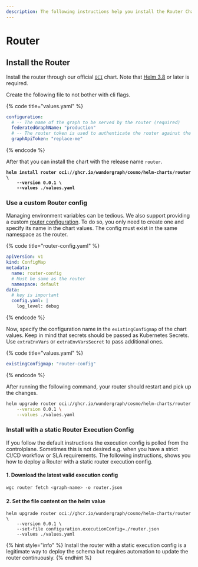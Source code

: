 ```yaml
---
description: The following instructions help you install the Router Chart on Kubernetes.
---
```


# Router

## Install the Router

Install the router through our official [`OCI`](https://helm.sh/docs/topics/registries/) chart. Note that [Helm 3.8](https://helm.sh/docs/topics/registries/) or later is required.

Create the following file to not bother with cli flags.

{% code title="values.yaml" %}
```yaml
configuration:
  # -- The name of the graph to be served by the router (required)
  federatedGraphName: "production"
  # -- The router token is used to authenticate the router against the controlplane (required)
  graphApiToken: "replace-me"
```
{% endcode %}

After that you can install the chart with the release name `router`.

<pre class="language-bash"><code class="lang-bash"><strong>helm install router oci://ghcr.io/wundergraph/cosmo/helm-charts/router \
</strong><strong>    --version 0.0.1 \
</strong><strong>    --values ./values.yaml
</strong></code></pre>

### Use a custom Router config

Managing environment variables can be tedious. We also support providing a custom [router configuration](../../../router/configuration.md#config-file). To do so, you only need to create one and specify its name in the chart values. The config must exist in the same namespace as the router.

{% code title="router-config.yaml" %}
```yaml
apiVersion: v1
kind: ConfigMap
metadata:
  name: router-config
  # Must be same as the router
  namespace: default
data:
  # key is important
  config.yaml: |
    log_level: debug
```
{% endcode %}

Now, specify the configuration name in the `existingConfigmap` of the chart values. Keep in mind that secrets should be passed as Kubernetes Secrets. Use `extraEnvVars` or  `extraEnvVarsSecret` to pass additional ones.

{% code title="values.yaml" %}
```yaml
existingConfigmap: "router-config"
```
{% endcode %}

After running the following command, your router should restart and pick up the changes.

```bash
helm upgrade router oci://ghcr.io/wundergraph/cosmo/helm-charts/router \
    --version 0.0.1 \
    --values ./values.yaml
```

### Install with a static Router Execution Config

If you follow the default instructions the execution config is polled from the controlplane. Sometimes this is not desired e.g. when you have a strict CI/CD workflow or SLA requirements. The following instructions, shows you how to deploy a Router with a static router execution config.

#### 1. Download the latest valid execution config

```bash
wgc router fetch <graph-name> -o router.json
```

#### 2. Set the file content on the helm value

```
helm upgrade router oci://ghcr.io/wundergraph/cosmo/helm-charts/router \
    --version 0.0.1 \
    --set-file configuration.executionConfig=./router.json
    --values ./values.yaml
```

{% hint style="info" %}
Install the router with a static execution config is a legitimate way to deploy the schema but requires automation to update the router continuously.
{% endhint %}
